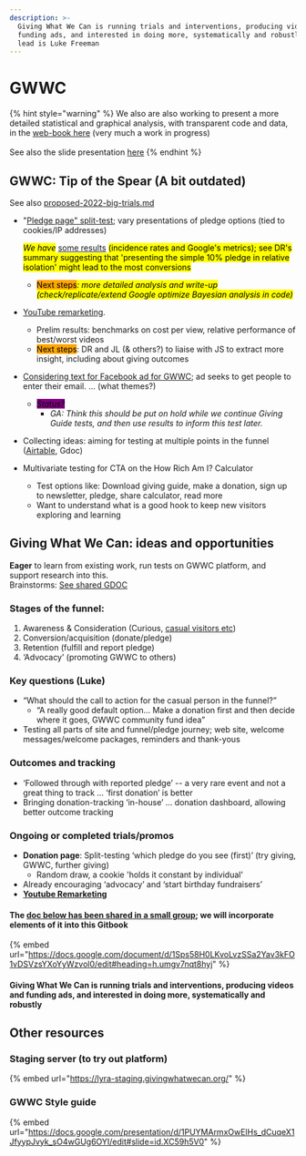 ```yaml
---
description: >-
  Giving What We Can is running trials and interventions, producing videos and
  funding ads, and interested in doing more, systematically and robustly. The
  lead is Luke Freeman
---
```


# GWWC

{% hint style="warning" %}
We also are also working to present a more detailed statistical and graphical analysis, with transparent code and data, in the [web-book here](https://daaronr.github.io/eamt\_data\_analysis/) (very much a work in progress)\
\
See also the slide presentation [here](https://docs.google.com/presentation/d/1VaO3WDH\_3OxnhhQC2e1ejUYBjBxKoaoMhbqza-vVjQo/edit#slide=id.g11dc561c35c\_0\_0)
{% endhint %}

## GWWC: Tip of the Spear (A bit outdated)

See also [proposed-2022-big-trials.md](proposed-2022-big-trials.md "mention")



*   "[Pledge page" split-test](broken-reference/); vary presentations of pledge options (tied to cookies/IP addresses)

    _<mark style="background-color:yellow;">We have</mark>_ [some results](broken-reference/) <mark style="background-color:yellow;">(incidence rates and Google's metrics); see DR's summary suggesting that 'presenting the simple 10% pledge in relative isolation' might lead to the most conversions</mark>

    * <mark style="background-color:orange;">Next steps</mark>_<mark style="background-color:yellow;">: more detailed analysis and write-up (check/replicate/extend Google optimize Bayesian analysis in code)</mark>_
* [YouTube remarketing](youtube-remarketing.md).
  * Prelim results: benchmarks on cost per view, relative performance of best/worst videos
  * <mark style="background-color:orange;">Next steps</mark>: DR and JL (& others?) to liaise with JS to extract more insight, including about giving outcomes
* [Considering text for Facebook ad for GWWC](facebook-ads-gwwc.md); ad seeks to get people to enter their email. ... (what themes?)
  * _<mark style="background-color:purple;">Status?</mark>_
    * _GA: Think this should be put on hold while we continue Giving Guide tests, and then use results to inform this test later._
* Collecting ideas: aiming for testing at multiple points in the funnel ([Airtable](https://airtable.com/shrUGJuhyxrKGMEUm), Gdoc)
* Multivariate testing for CTA on the How Rich Am I? Calculator
  * Test options like: Download giving guide, make a donation, sign up to newsletter, pledge, share calculator, read more
  * Want to understand what is a good hook to keep new visitors exploring and learning

##

## Giving What We Can: ideas and opportunities

**Eager** to learn from existing work, run tests on GWWC platform, and support research into this.\
Brainstorms: [See shared GDOC](https://docs.google.com/document/d/1Sps58H0LKvoLvzSSa2Yav3kFO1vDSVzsYXoYyWzvol0/edit#heading=h.umgv7nqt8hyj)

### **Stages of the funnel:**

1. Awareness & Consideration (Curious, [casual visitors etc](web-page-casual-visitors.md))
2. Conversion/acquisition (donate/pledge)
3. Retention (fulfill and report pledge)
4. ‘Advocacy’ (promoting GWWC to others)

### **Key questions (Luke)**

* “What should the call to action for the casual person in the funnel?”
  * “A really good default option… Make a donation first and then decide where it goes, GWWC community fund idea”
* Testing all parts of site and funnel/pledge journey; web site, welcome messages/welcome packages, reminders and thank-yous

### **Outcomes and tracking**

* ‘Followed through with reported pledge’ -- a very rare event and not a great thing to track … ‘first donation’ is better
* Bringing donation-tracking ‘in-house’ … donation dashboard, allowing better outcome tracking

### Ongoing or completed trials/promos

* **Donation page**: Split-testing ‘which pledge do you see (first)’ (try giving, GWWC, further giving)
  * Random draw, a cookie 'holds it constant by individual'
* Already encouraging ‘advocacy’ and ‘start birthday fundraisers’
* [**Youtube Remarketing**](youtube-remarketing.md)

#### The [doc below has been shared in a small group](https://docs.google.com/document/d/1Sps58H0LKvoLvzSSa2Yav3kFO1vDSVzsYXoYyWzvol0/edit#heading=h.umgv7nqt8hyj); we will incorporate elements of it into this Gitbook

{% embed url="https://docs.google.com/document/d/1Sps58H0LKvoLvzSSa2Yav3kFO1vDSVzsYXoYyWzvol0/edit#heading=h.umgv7nqt8hyj" %}

#### Giving What We Can is running trials and interventions, producing videos and funding ads, and interested in doing more, systematically and robustly



## Other resources

### Staging server (to try out platform)

{% embed url="https://lyra-staging.givingwhatwecan.org/" %}

### GWWC Style guide

{% embed url="https://docs.google.com/presentation/d/1PUYMArmxOwElHs_dCuqeX1JfyypJvyk_sO4wGUg6OYI/edit#slide=id.XC59h5V0" %}

###
